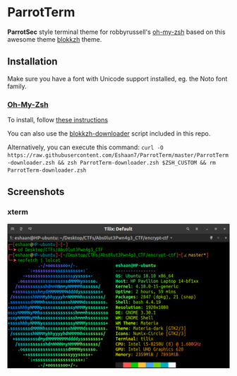 # ParrotTerm

<strong>ParrotSec</strong> style terminal theme for robbyrussell's [oh-my-zsh](https://github.com/robbyrussell/oh-my-zsh) based on this awesome theme [blokkzh](https://github.com/KorvinSilver/blokkzh) theme. 

## Installation

Make sure you have a font with Unicode support installed, eg. the Noto font family.

### [Oh-My-Zsh](http://ohmyz.sh/)

To install, follow [these instructions](https://github.com/robbyrussell/oh-my-zsh/wiki/Customization#overriding-and-adding-themes)

You can also use the [blokkzh-downloader](https://github.com/KorvinSilver/blokkzh/blob/master/blokkzh-downloader.zsh) script included in this repo.

Alternatively, you can execute this command:
`curl -O https://raw.githubusercontent.com/Eshaan7/ParrotTerm/master/ParrotTerm-downloader.zsh && zsh ParrotTerm-downloader.zsh $ZSH_CUSTOM && rm ParrotTerm-downloader.zsh`


## Screenshots

### xterm

<img src="preview.png" alt="ParrotTerm">

